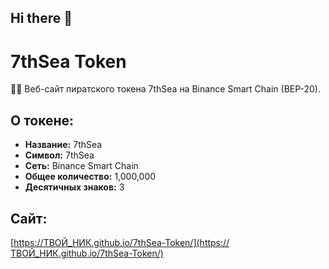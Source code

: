 ## Hi there 👋
# 7thSea Token

🏴‍☠️ Веб-сайт пиратского токена 7thSea на Binance Smart Chain (BEP-20).

## О токене:
- **Название:** 7thSea
- **Символ:** 7thSea
- **Сеть:** Binance Smart Chain
- **Общее количество:** 1,000,000
- **Десятичных знаков:** 3

## Сайт:
[https://ТВОЙ_НИК.github.io/7thSea-Token/](https://ТВОЙ_НИК.github.io/7thSea-Token/)
<!--
**7thsea-token/7thSea-Token** is a ✨ _special_ ✨ repository because its `README.md` (this file) appears on your GitHub profile.

Here are some ideas to get you started:

- 🔭 I’m currently working on ...
- 🌱 I’m currently learning ...
- 👯 I’m looking to collaborate on ...
- 🤔 I’m looking for help with ...
- 💬 Ask me about ...
- 📫 How to reach me: ...
- 😄 Pronouns: ...
- ⚡ Fun fact: ...
-->
